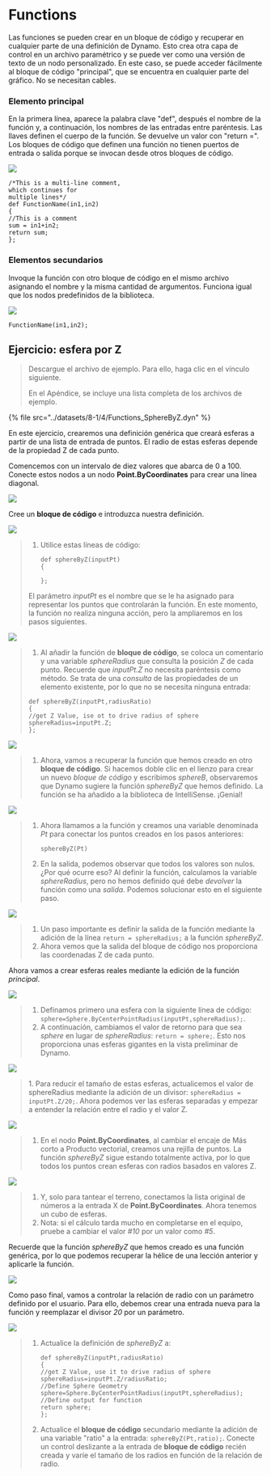 # Functions

Las funciones se pueden crear en un bloque de código y recuperar en cualquier parte de una definición de Dynamo. Esto crea otra capa de control en un archivo paramétrico y se puede ver como una versión de texto de un nodo personalizado. En este caso, se puede acceder fácilmente al bloque de código "principal", que se encuentra en cualquier parte del gráfico. No se necesitan cables.

### Elemento principal

En la primera línea, aparece la palabra clave "def", después el nombre de la función y, a continuación, los nombres de las entradas entre paréntesis. Las llaves definen el cuerpo de la función. Se devuelve un valor con "return =". Los bloques de código que definen una función no tienen puertos de entrada o salida porque se invocan desde otros bloques de código.

![](<../images/8-1/4/functions parent def.jpg>)

```
/*This is a multi-line comment,
which continues for
multiple lines*/
def FunctionName(in1,in2)
{
//This is a comment
sum = in1+in2;
return sum;
};
```

### Elementos secundarios

Invoque la función con otro bloque de código en el mismo archivo asignando el nombre y la misma cantidad de argumentos. Funciona igual que los nodos predefinidos de la biblioteca.

![](<../images/8-1/4/functions children call def.jpg>)

```
FunctionName(in1,in2);
```

## Ejercicio: esfera por Z

> Descargue el archivo de ejemplo. Para ello, haga clic en el vínculo siguiente.
>
> En el Apéndice, se incluye una lista completa de los archivos de ejemplo.

{% file src="../datasets/8-1/4/Functions_SphereByZ.dyn" %}

En este ejercicio, crearemos una definición genérica que creará esferas a partir de una lista de entrada de puntos. El radio de estas esferas depende de la propiedad Z de cada punto.

Comencemos con un intervalo de diez valores que abarca de 0 a 100. Conecte estos nodos a un nodo **Point.ByCoordinates** para crear una línea diagonal.

![](<../images/8-1/4/functions - exercise - 01.jpg>)

Cree un **bloque de código** e introduzca nuestra definición.

![](<../images/8-1/4/functions - exercise - 02.jpg>)

> 1. Utilice estas líneas de código:
>
>    ```
>    def sphereByZ(inputPt)
>    {
>    
>    };
>    ```
>
> El parámetro _inputPt_ es el nombre que se le ha asignado para representar los puntos que controlarán la función. En este momento, la función no realiza ninguna acción, pero la ampliaremos en los pasos siguientes.

![](<../images/8-1/4/functions - exercise - 03.jpg>)

> 1. Al añadir la función de **bloque de código**, se coloca un comentario y una variable _sphereRadius_ que consulta la posición _Z_ de cada punto. Recuerde que _inputPt.Z_ no necesita paréntesis como método. Se trata de una _consulta_ de las propiedades de un elemento existente, por lo que no se necesita ninguna entrada:
>
> ```
> def sphereByZ(inputPt,radiusRatio)
> {
> //get Z Value, ise ot to drive radius of sphere
> sphereRadius=inputPt.Z;
> };
> ```

![](<../images/8-1/4/functions - exercise - 04.jpg>)

> 1. Ahora, vamos a recuperar la función que hemos creado en otro **bloque de código**. Si hacemos doble clic en el lienzo para crear un nuevo _bloque de código_ y escribimos _sphereB_, observaremos que Dynamo sugiere la función _sphereByZ_ que hemos definido. La función se ha añadido a la biblioteca de IntelliSense. ¡Genial!

![](<../images/8-1/4/functions - exercise - 05.jpg>)

> 1. Ahora llamamos a la función y creamos una variable denominada _Pt_ para conectar los puntos creados en los pasos anteriores:
>
>    ```
>    sphereByZ(Pt)
>    ```
> 2. En la salida, podemos observar que todos los valores son nulos. ¿Por qué ocurre eso? Al definir la función, calculamos la variable _sphereRadius_, pero no hemos definido qué debe _devolver_ la función como una _salida_. Podemos solucionar esto en el siguiente paso.

![](<../images/8-1/4/functions - exercise - 06.jpg>)

> 1. Un paso importante es definir la salida de la función mediante la adición de la línea `return = sphereRadius;` a la función _sphereByZ_.
> 2. Ahora vemos que la salida del bloque de código nos proporciona las coordenadas Z de cada punto.

Ahora vamos a crear esferas reales mediante la edición de la función _principal_.

![](<../images/8-1/4/functions - exercise - 07.jpg>)

> 1. Definamos primero una esfera con la siguiente línea de código: `sphere=Sphere.ByCenterPointRadius(inputPt,sphereRadius);`.
> 2. A continuación, cambiamos el valor de retorno para que sea _sphere_ en lugar de _sphereRadius_: `return = sphere;`. Esto nos proporciona unas esferas gigantes en la vista preliminar de Dynamo.

![](<../images/8-1/4/functions - exercise - 08.jpg>)

> 1\. Para reducir el tamaño de estas esferas, actualicemos el valor de sphereRadius mediante la adición de un divisor: `sphereRadius = inputPt.Z/20;`. Ahora podemos ver las esferas separadas y empezar a entender la relación entre el radio y el valor Z.

![](<../images/8-1/4/functions - exercise - 09.jpg>)

> 1. En el nodo **Point.ByCoordinates**, al cambiar el encaje de Más corto a Producto vectorial, creamos una rejilla de puntos. La función _sphereByZ_ sigue estando totalmente activa, por lo que todos los puntos crean esferas con radios basados en valores Z.

![](<../images/8-1/4/functions - exercise - 10.jpg>)

> 1. Y, solo para tantear el terreno, conectamos la lista original de números a la entrada X de **Point.ByCoordinates**. Ahora tenemos un cubo de esferas.
> 2. Nota: si el cálculo tarda mucho en completarse en el equipo, pruebe a cambiar el valor _#10_ por un valor como _#5_.

Recuerde que la función _sphereByZ_ que hemos creado es una función genérica, por lo que podemos recuperar la hélice de una lección anterior y aplicarle la función.

![](<../images/8-1/4/functions - exercise - 11.jpg>)

Como paso final, vamos a controlar la relación de radio con un parámetro definido por el usuario. Para ello, debemos crear una entrada nueva para la función y reemplazar el divisor _20_ por un parámetro.

![](<../images/8-1/4/functions - exercise - 12.jpg>)

> 1. Actualice la definición de _sphereByZ_ a:
>
>    ```
>    def sphereByZ(inputPt,radiusRatio)
>    {
>    //get Z Value, use it to drive radius of sphere
>    sphereRadius=inputPt.Z/radiusRatio;
>    //Define Sphere Geometry
>    sphere=Sphere.ByCenterPointRadius(inputPt,sphereRadius);
>    //Define output for function
>    return sphere;
>    };
>    ```
> 2. Actualice el **bloque de código** secundario mediante la adición de una variable "ratio" a la entrada: `sphereByZ(Pt,ratio);`. Conecte un control deslizante a la entrada de **bloque de código** recién creada y varíe el tamaño de los radios en función de la relación de radio.
